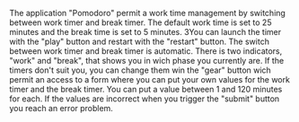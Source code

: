 The application "Pomodoro" permit a work time management by switching between work timer and break timer. The default work time is set to 25 minutes and the break time is set to 5 minutes. 
3You can launch the timer with the "play" button and restart with the "restart" button. 
The switch between work timer and break timer is automatic. There is two indicators, "work" and "break", that shows you in wich phase you currently are.
If the timers don't suit you, you can change them win the "gear" button wich permit an access to a form where you can put your own values for the work timer and the break timer. You can put a value between 1 and 120 minutes for each. 
If the values are incorrect when you trigger the "submit" button you reach an error problem.
